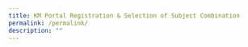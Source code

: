 ```yaml
---
title: KM Portal Registration & Selection of Subject Combination
permalink: /permalink/
description: ""
---
```


